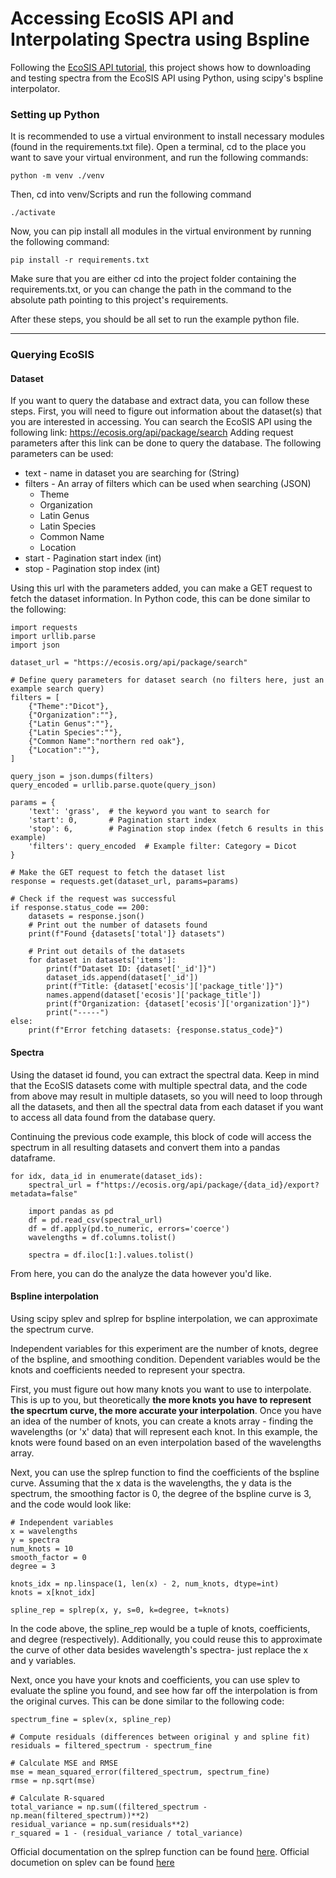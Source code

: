 # Accessing EcoSIS API and Interpolating Spectra using Bspline 
Following the [EcoSIS API tutorial](http://cstars.github.io/ecosis/), this project shows how to downloading and testing spectra from the EcoSIS API using Python, using scipy's bspline interpolator.

### Setting up Python
It is recommended to use a virtual environment to install necessary modules (found in the requirements.txt file). Open a terminal, cd to the place you want to save your virtual environment, and run the following commands:
```
python -m venv ./venv
```
Then, cd into venv/Scripts and run the following command
```
./activate
```
Now, you can pip install all modules in the virtual environment by running the following command:
```
pip install -r requirements.txt
```
Make sure that you are either cd into the project folder containing the requirements.txt, or you can change the path in the command to the absolute path pointing to this project's requirements.

After these steps, you should be all set to run the example python file.

---
### Querying EcoSIS
#### Dataset
If you want to query the database and extract data, you can follow these steps. First, you will need to figure out information about the dataset(s) that you are interested in accessing. You can search the EcoSIS API using the following link:
https://ecosis.org/api/package/search
Adding request parameters after this link can be done to query the database. The following parameters can be used:
- text - name in dataset you are searching for (String)
- filters - An array of filters which can be used when searching (JSON)
    - Theme
    - Organization
    - Latin Genus
    - Latin Species
    - Common Name
    - Location
- start - Pagination start index (int)
- stop - Pagination stop index (int)

Using this url with the parameters added, you can make a GET request to fetch the dataset information. In Python code, this can be done similar to the following:
```
import requests
import urllib.parse
import json

dataset_url = "https://ecosis.org/api/package/search"

# Define query parameters for dataset search (no filters here, just an example search query)
filters = [
    {"Theme":"Dicot"},
    {"Organization":""},
    {"Latin Genus":""},
    {"Latin Species":""},
    {"Common Name":"northern red oak"},
    {"Location":""},
]

query_json = json.dumps(filters)
query_encoded = urllib.parse.quote(query_json)

params = {
    'text': 'grass',  # the keyword you want to search for
    'start': 0,       # Pagination start index
    'stop': 6,        # Pagination stop index (fetch 6 results in this example)
    'filters': query_encoded  # Example filter: Category = Dicot
}

# Make the GET request to fetch the dataset list
response = requests.get(dataset_url, params=params)

# Check if the request was successful
if response.status_code == 200:
    datasets = response.json()
    # Print out the number of datasets found
    print(f"Found {datasets['total']} datasets")
    
    # Print out details of the datasets
    for dataset in datasets['items']:
        print(f"Dataset ID: {dataset['_id']}")
        dataset_ids.append(dataset['_id'])
        print(f"Title: {dataset['ecosis']['package_title']}")
        names.append(dataset['ecosis']['package_title'])
        print(f"Organization: {dataset['ecosis']['organization']}")
        print("-----")
else:
    print(f"Error fetching datasets: {response.status_code}")
```

#### Spectra
Using the dataset id found, you can extract the spectral data. Keep in mind that the EcoSIS datasets come with multiple spectral data, and the code from above may result in multiple datasets, so you will need to loop through all the datasets, and then all the spectral data from each dataset if you want to access all data found from the database query.

Continuing the previous code example, this block of code will access the spectrum in all resulting datasets and convert them into a pandas dataframe.

```
for idx, data_id in enumerate(dataset_ids):
    spectral_url = f"https://ecosis.org/api/package/{data_id}/export?metadata=false"
    
    import pandas as pd
    df = pd.read_csv(spectral_url)
    df = df.apply(pd.to_numeric, errors='coerce')
    wavelengths = df.columns.tolist()

    spectra = df.iloc[1:].values.tolist()
```

From here, you can do the analyze the data however you'd like.

#### Bspline interpolation
Using scipy splev and splrep for bspline interpolation, we can approximate the spectrum curve. 

Independent variables for this experiment are the number of knots, degree of the bspline, and smoothing condition. Dependent variables would be the knots and coefficients needed to represent your spectra.

First, you must figure out how many knots you want to use to interpolate. This is up to you, but theoretically **the more knots you have to represent the specrtum curve, the more accurate your interpolation**. Once you have an idea of the number of knots, you can create a knots array - finding the wavelengths (or 'x' data) that will represent each knot. In this example, the knots were found based on an even interpolation based of the wavelengths array.

Next, you can use the splrep function to find the coefficients of the bspline curve. Assuming that the x data is the wavelengths, the y data is the spectrum, the smoothing factor is 0, the degree of the bspline curve is 3, and the code would look like:

```
# Independent variables
x = wavelengths
y = spectra
num_knots = 10  
smooth_factor = 0
degree = 3

knots_idx = np.linspace(1, len(x) - 2, num_knots, dtype=int)
knots = x[knot_idx]

spline_rep = splrep(x, y, s=0, k=degree, t=knots)

```

In the code above, the spline_rep would be a tuple of knots, coefficients, and degree (respectively). Additionally, you could reuse this to approximate the curve of other data besides wavelength's spectra- just replace the x and y variables.

Next, once you have your knots and coefficients, you can use splev to evaluate the spline you found, and see how far off the interpolation is from the original curves. This can be done similar to the following code:

```
spectrum_fine = splev(x, spline_rep)

# Compute residuals (differences between original y and spline fit)
residuals = filtered_spectrum - spectrum_fine

# Calculate MSE and RMSE
mse = mean_squared_error(filtered_spectrum, spectrum_fine)
rmse = np.sqrt(mse)

# Calculate R-squared
total_variance = np.sum((filtered_spectrum - np.mean(filtered_spectrum))**2)
residual_variance = np.sum(residuals**2)
r_squared = 1 - (residual_variance / total_variance)
```

Official documentation on the splrep function can be found [here](https://docs.scipy.org/doc/scipy/reference/generated/scipy.interpolate.splrep.html). Official documetion on splev can be found [here](https://docs.scipy.org/doc/scipy/reference/generated/scipy.interpolate.splev.html)